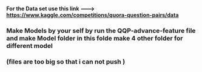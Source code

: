 #### For the Data set use this link ---> https://www.kaggle.com/competitions/quora-question-pairs/data

### Make Models by your self by run the QQP-advance-feature file and make Model folder in this folde make 4 other folder for different model
### (files are too big so that i can not push )
